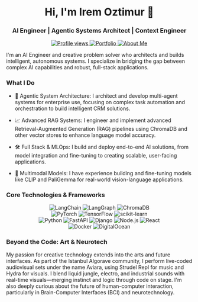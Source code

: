 <h1 align="center">Hi, I'm Irem Oztimur 👋</h1>
<h3 align="center">AI Engineer | Agentic Systems Architect | Context Engineer</h3>

<p align="center">
<a href="https://github.com/iremoztimur">
<img src="https://komarev.com/ghpvc/?username=iremoztimur&label=Profile%20Views&color=61177c&style=flat-square" alt="Profile views" />
</a>
<a href="https://ioztimur.vercel.app/">
<img src="https://img.shields.io/badge/Portfolio-Website-blue?style=flat-square&logo=vercel" alt="Portfolio">
</a>
<a href="https://magenta-painter-fc2.notion.site/rem-ztimur-4ab10311196a45d586fbd8e7f63bcdd0">
<img src="https://img.shields.io/badge/About%20Me-Notion-lightgrey?style=flat-square&logo=notion" alt="About Me">
</a>
</p>

I'm an AI Engineer and creative problem solver who architects and builds intelligent, autonomous systems. I specialize in bridging the gap between complex AI capabilities and robust, full-stack applications.

### What I Do
* 🧠 Agentic System Architecture: I architect and develop multi-agent systems for enterprise use, focusing on complex task automation and orchestration to build intelligent CRM solutions.

* 📈 Advanced RAG Systems: I engineer and implement advanced Retrieval-Augmented Generation (RAG) pipelines using ChromaDB and other vector stores to enhance language model accuracy.

* 🛠️ Full Stack & MLOps: I build and deploy end-to-end AI solutions, from model integration and fine-tuning to creating scalable, user-facing applications.

* 🔧 Multimodal Models: I have experience building and fine-tuning models like CLIP and PaliGemma for real-world vision-language applications.

### Core Technologies & Frameworks
<p align="center">
<img src="https://img.shields.io/badge/LangChain-101010?style=for-the-badge" alt="LangChain"/>
<img src="https://img.shields.io/badge/LangGraph-101010?style=for-the-badge" alt="LangGraph"/>
<img src="https://img.shields.io/badge/ChromaDB-5B3BFE?style=for-the-badge" alt="ChromaDB"/>
<br>
<img src="https://img.shields.io/badge/PyTorch-%23EE4C2C.svg?&style=for-the-badge&logo=PyTorch&logoColor=white" alt="PyTorch"/>
<img src="https://img.shields.io/badge/TensorFlow-%23FF6F00.svg?&style=for-the-badge&logo=TensorFlow&logoColor=white" alt="TensorFlow"/>
<img src="https://img.shields.io/badge/scikit--learn-%23F7931E.svg?&style=for-the-badge&logo=scikit-learn&logoColor=white" alt="scikit-learn"/>
<br>
<img src="https://img.shields.io/badge/python-3670A0?style=for-the-badge&logo=python&logoColor=ffdd54" alt="Python"/>
<img src="https://img.shields.io/badge/FastAPI-005571?style=for-the-badge&logo=fastapi" alt="FastAPI"/>
<img src="https://img.shields.io/badge/django-%23092E20.svg?&style=for-the-badge&logo=django&logoColor=white" alt="Django"/>
<img src="https://img.shields.io/badge/node.js-6DA55F?style=for-the-badge&logo=node.js&logoColor=white" alt="Node.js"/>
<img src="https://img.shields.io/badge/react-%2320232a.svg?&style=for-the-badge&logo=react&logoColor=%2361DAFB" alt="React"/>
<br>
<img src="https://img.shields.io/badge/docker-%230db7ed.svg?&style=for-the-badge&logo=docker&logoColor=white" alt="Docker"/>
<img src="https://img.shields.io/badge/DigitalOcean-%230167ff.svg?&style=for-the-badge&logo=digitalocean&logoColor=white" alt="DigitalOcean"/>
</p>

### Beyond the Code: Art & Neurotech
My passion for creative technology extends into the arts and future interfaces. As part of the Istanbul Algorave community, I perform live-coded audiovisual sets under the name Aviara, using Strudel Repl for music and Hydra for visuals. I blend liquid jungle, electro, and industrial sounds with real-time visuals—merging instinct and logic through code on stage. I'm also deeply curious about the future of human-computer interaction, particularly in Brain-Computer Interfaces (BCI) and neurotechnology.

